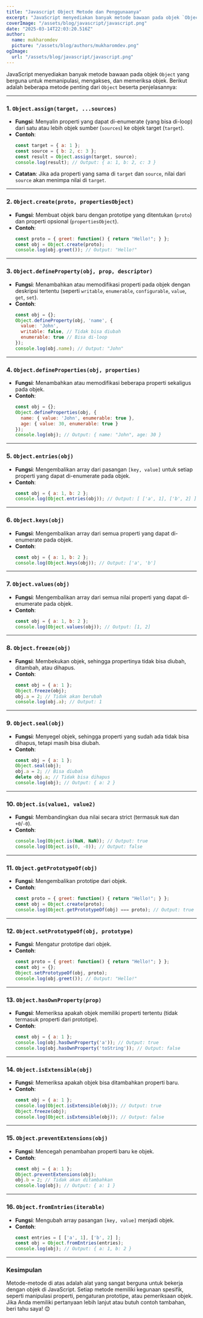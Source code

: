 ```yaml
---
title: "Javascript Object Metode dan Penggunaanya"
excerpt: "JavaScript menyediakan banyak metode bawaan pada objek `Object` yang berguna untuk memanipulasi, mengakses, dan memeriksa objek. Berikut adalah beberapa metode penting dari `Object` beserta penjelasannya"
coverImage: "/assets/blog/javascript/javascript.png"
date: "2025-03-14T22:03:20.516Z"
author:
  name: mukharomdev
  picture: "/assets/blog/authors/mukharomdev.png"
ogImage:
  url: "/assets/blog/javascript/javascript.png"
---
```



JavaScript menyediakan banyak metode bawaan pada objek `Object` yang berguna untuk memanipulasi, mengakses, dan memeriksa objek. Berikut adalah beberapa metode penting dari `Object` beserta penjelasannya:

---

### 1. **`Object.assign(target, ...sources)`**
- **Fungsi**: Menyalin properti yang dapat di-enumerate (yang bisa di-loop) dari satu atau lebih objek sumber (`sources`) ke objek target (`target`).
- **Contoh**:
  ```javascript
  const target = { a: 1 };
  const source = { b: 2, c: 3 };
  const result = Object.assign(target, source);
  console.log(result); // Output: { a: 1, b: 2, c: 3 }
  ```
- **Catatan**: Jika ada properti yang sama di `target` dan `source`, nilai dari `source` akan menimpa nilai di `target`.

---

### 2. **`Object.create(proto, propertiesObject)`**
- **Fungsi**: Membuat objek baru dengan prototipe yang ditentukan (`proto`) dan properti opsional (`propertiesObject`).
- **Contoh**:
  ```javascript
  const proto = { greet: function() { return "Hello!"; } };
  const obj = Object.create(proto);
  console.log(obj.greet()); // Output: "Hello!"
  ```

---

### 3. **`Object.defineProperty(obj, prop, descriptor)`**
- **Fungsi**: Menambahkan atau memodifikasi properti pada objek dengan deskripsi tertentu (seperti `writable`, `enumerable`, `configurable`, `value`, `get`, `set`).
- **Contoh**:
  ```javascript
  const obj = {};
  Object.defineProperty(obj, 'name', {
    value: 'John',
    writable: false, // Tidak bisa diubah
    enumerable: true // Bisa di-loop
  });
  console.log(obj.name); // Output: "John"
  ```

---

### 4. **`Object.defineProperties(obj, properties)`**
- **Fungsi**: Menambahkan atau memodifikasi beberapa properti sekaligus pada objek.
- **Contoh**:
  ```javascript
  const obj = {};
  Object.defineProperties(obj, {
    name: { value: 'John', enumerable: true },
    age: { value: 30, enumerable: true }
  });
  console.log(obj); // Output: { name: "John", age: 30 }
  ```

---

### 5. **`Object.entries(obj)`**
- **Fungsi**: Mengembalikan array dari pasangan `[key, value]` untuk setiap properti yang dapat di-enumerate pada objek.
- **Contoh**:
  ```javascript
  const obj = { a: 1, b: 2 };
  console.log(Object.entries(obj)); // Output: [ ['a', 1], ['b', 2] ]
  ```

---

### 6. **`Object.keys(obj)`**
- **Fungsi**: Mengembalikan array dari semua properti yang dapat di-enumerate pada objek.
- **Contoh**:
  ```javascript
  const obj = { a: 1, b: 2 };
  console.log(Object.keys(obj)); // Output: ['a', 'b']
  ```

---

### 7. **`Object.values(obj)`**
- **Fungsi**: Mengembalikan array dari semua nilai properti yang dapat di-enumerate pada objek.
- **Contoh**:
  ```javascript
  const obj = { a: 1, b: 2 };
  console.log(Object.values(obj)); // Output: [1, 2]
  ```

---

### 8. **`Object.freeze(obj)`**
- **Fungsi**: Membekukan objek, sehingga propertinya tidak bisa diubah, ditambah, atau dihapus.
- **Contoh**:
  ```javascript
  const obj = { a: 1 };
  Object.freeze(obj);
  obj.a = 2; // Tidak akan berubah
  console.log(obj.a); // Output: 1
  ```

---

### 9. **`Object.seal(obj)`**
- **Fungsi**: Menyegel objek, sehingga properti yang sudah ada tidak bisa dihapus, tetapi masih bisa diubah.
- **Contoh**:
  ```javascript
  const obj = { a: 1 };
  Object.seal(obj);
  obj.a = 2; // Bisa diubah
  delete obj.a; // Tidak bisa dihapus
  console.log(obj); // Output: { a: 2 }
  ```

---

### 10. **`Object.is(value1, value2)`**
- **Fungsi**: Membandingkan dua nilai secara strict (termasuk `NaN` dan `+0`/`-0`).
- **Contoh**:
  ```javascript
  console.log(Object.is(NaN, NaN)); // Output: true
  console.log(Object.is(0, -0)); // Output: false
  ```

---

### 11. **`Object.getPrototypeOf(obj)`**
- **Fungsi**: Mengembalikan prototipe dari objek.
- **Contoh**:
  ```javascript
  const proto = { greet: function() { return "Hello!"; } };
  const obj = Object.create(proto);
  console.log(Object.getPrototypeOf(obj) === proto); // Output: true
  ```

---

### 12. **`Object.setPrototypeOf(obj, prototype)`**
- **Fungsi**: Mengatur prototipe dari objek.
- **Contoh**:
  ```javascript
  const proto = { greet: function() { return "Hello!"; } };
  const obj = {};
  Object.setPrototypeOf(obj, proto);
  console.log(obj.greet()); // Output: "Hello!"
  ```

---

### 13. **`Object.hasOwnProperty(prop)`**
- **Fungsi**: Memeriksa apakah objek memiliki properti tertentu (tidak termasuk properti dari prototipe).
- **Contoh**:
  ```javascript
  const obj = { a: 1 };
  console.log(obj.hasOwnProperty('a')); // Output: true
  console.log(obj.hasOwnProperty('toString')); // Output: false
  ```

---

### 14. **`Object.isExtensible(obj)`**
- **Fungsi**: Memeriksa apakah objek bisa ditambahkan properti baru.
- **Contoh**:
  ```javascript
  const obj = { a: 1 };
  console.log(Object.isExtensible(obj)); // Output: true
  Object.freeze(obj);
  console.log(Object.isExtensible(obj)); // Output: false
  ```

---

### 15. **`Object.preventExtensions(obj)`**
- **Fungsi**: Mencegah penambahan properti baru ke objek.
- **Contoh**:
  ```javascript
  const obj = { a: 1 };
  Object.preventExtensions(obj);
  obj.b = 2; // Tidak akan ditambahkan
  console.log(obj); // Output: { a: 1 }
  ```

---

### 16. **`Object.fromEntries(iterable)`**
- **Fungsi**: Mengubah array pasangan `[key, value]` menjadi objek.
- **Contoh**:
  ```javascript
  const entries = [ ['a', 1], ['b', 2] ];
  const obj = Object.fromEntries(entries);
  console.log(obj); // Output: { a: 1, b: 2 }
  ```

---

### Kesimpulan
Metode-metode di atas adalah alat yang sangat berguna untuk bekerja dengan objek di JavaScript. Setiap metode memiliki kegunaan spesifik, seperti manipulasi properti, pengaturan prototipe, atau pemeriksaan objek. Jika Anda memiliki pertanyaan lebih lanjut atau butuh contoh tambahan, beri tahu saya! 😊